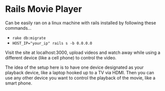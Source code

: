 # Rails Movie Player

Can be easily ran on a linux machine with rails installed by following these commands...

* `rake db:migrate`
* `HOST_IP="your_ip" rails s -b 0.0.0.0`

Visit the site at localhost:3000, upload videos and watch away while using a
different device (like a cell phone) to control the video.

The idea of the setup here is to have one device designated as your playback
device, like a laptop hooked up to a TV via HDMI. Then you can use any other
device you want to control the playback of the movie, like a smart phone.
